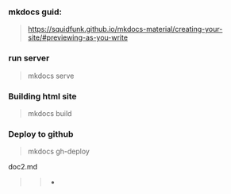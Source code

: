 ### mkdocs guid:
 > https://squidfunk.github.io/mkdocs-material/creating-your-site/#previewing-as-you-write
 
### run server
> mkdocs serve 

### Building html site
> mkdocs build

### Deploy to github
> mkdocs gh-deploy

doc2.md
> > -
